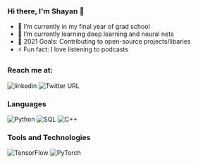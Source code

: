 ### Hi there, I'm Shayan 👋

- 🔭 I’m currently in my final year of grad school
- 🌱 I’m currently learning deep learning and neural nets
- 🎯 2021 Goals: Contributing to open-source projects/libaries
- ⚡ Fun fact: I love listening to podcasts 

### Reach me at:
![linkedin](https://img.shields.io/badge/-LinkedIn-000?&logo=LinkedIn)
![Twitter URL](https://img.shields.io/twitter/url?logo=Twitter&style=flat-square&url=https%3A%2F%2Ftwitter.com%2FShayanSohail)


### Languages
![Python](https://img.shields.io/badge/-Python-000?&logo=Python)
![SQL](https://img.shields.io/badge/-SQL-000?&logo=MySQL)
![C++](https://img.shields.io/badge/-C++-000?&logo=c%2b%2b&logoColor=00599C)


### Tools and Technologies
![TensorFlow](https://img.shields.io/badge/-TensorFlow-000?&logo=TensorFlow)
![PyTorch](https://img.shields.io/badge/-PyTorch-000?&logo=PyTorch)






<!--
**shayansoh/shayansoh** is a ✨ _special_ ✨ repository because its `README.md` (this file) appears on your GitHub profile.

Here are some ideas to get you started:

- 🔭 I’m currently working on ...
- 🌱 I’m currently learning ...
- 👯 I’m looking to collaborate on ...
- 🤔 I’m looking for help with ...
- 💬 Ask me about ...
- 📫 How to reach me: ...
- 😄 Pronouns: ...
- ⚡ Fun fact: ...
-->

[linkedin]: https://linkedin.com/in/shayansohail
[twitter]: https://twitter.com/ShayanSohail
